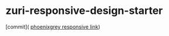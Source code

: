 # zuri-responsive-design-starter


[commit](
[phoenixgrey responsive link](https://itsphoenixgrey.github.io/zuri-responsive-design-starter/))
